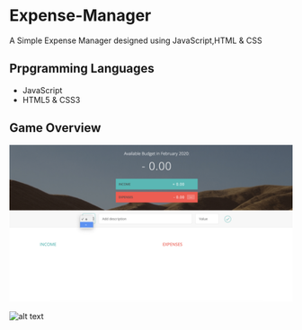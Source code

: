 # Expense-Manager
A Simple Expense Manager designed using JavaScript,HTML &amp; CSS

## Prpgramming Languages
- JavaScript
- HTML5 & CSS3

## Game Overview

![alt text](screenshots/Screenshot1%20.png  " ")

![alt text](screenshots/Screenshot2%20.png  " ")
